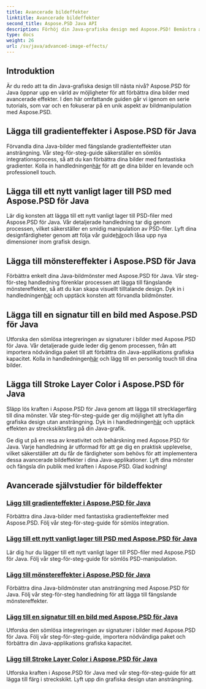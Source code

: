 ```yaml
---
title: Avancerade bildeffekter
linktitle: Avancerade bildeffekter
second_title: Aspose.PSD Java API
description: Förhöj din Java-grafiska design med Aspose.PSD! Bemästra avancerade bildeffekter sömlöst – från gradienter och mönster till signaturer och streck.
type: docs
weight: 26
url: /sv/java/advanced-image-effects/
---
```

## Introduktion
Är du redo att ta din Java-grafiska design till nästa nivå? Aspose.PSD för Java öppnar upp en värld av möjligheter för att förbättra dina bilder med avancerade effekter. I den här omfattande guiden går vi igenom en serie tutorials, som var och en fokuserar på en unik aspekt av bildmanipulation med Aspose.PSD.

## Lägga till gradienteffekter i Aspose.PSD för Java

 Förvandla dina Java-bilder med fängslande gradienteffekter utan ansträngning. Vår steg-för-steg-guide säkerställer en sömlös integrationsprocess, så att du kan förbättra dina bilder med fantastiska gradienter. Kolla in handledningen[här](./add-gradient-effects/) för att ge dina bilder en levande och professionell touch.

## Lägga till ett nytt vanligt lager till PSD med Aspose.PSD för Java

 Lär dig konsten att lägga till ett nytt vanligt lager till PSD-filer med Aspose.PSD för Java. Vår detaljerade handledning tar dig genom processen, vilket säkerställer en smidig manipulation av PSD-filer. Lyft dina designfärdigheter genom att följa vår guide[här](./add-new-regular-layer/)och låsa upp nya dimensioner inom grafisk design.

## Lägga till mönstereffekter i Aspose.PSD för Java

 Förbättra enkelt dina Java-bildmönster med Aspose.PSD för Java. Vår steg-för-steg handledning förenklar processen att lägga till fängslande mönstereffekter, så att du kan skapa visuellt tilltalande design. Dyk in i handledningen[här](./add-pattern-effects/) och upptäck konsten att förvandla bildmönster.

## Lägga till en signatur till en bild med Aspose.PSD för Java

 Utforska den sömlösa integreringen av signaturer i bilder med Aspose.PSD för Java. Vår detaljerade guide leder dig genom processen, från att importera nödvändiga paket till att förbättra din Java-applikations grafiska kapacitet. Kolla in handledningen[här](./add-signature-to-image/) och lägg till en personlig touch till dina bilder.

## Lägga till Stroke Layer Color i Aspose.PSD för Java

Släpp lös kraften i Aspose.PSD för Java genom att lägga till strecklagerfärg till dina mönster. Vår steg-för-steg-guide ger dig möjlighet att lyfta din grafiska design utan ansträngning. Dyk in i handledningen[här](./add-stroke-layer-color/) och upptäck effekten av streckskiktsfärg på din Java-grafik.

Ge dig ut på en resa av kreativitet och behärskning med Aspose.PSD för Java. Varje handledning är utformad för att ge dig en praktisk upplevelse, vilket säkerställer att du får de färdigheter som behövs för att implementera dessa avancerade bildeffekter i dina Java-applikationer. Lyft dina mönster och fängsla din publik med kraften i Aspose.PSD. Glad kodning!
## Avancerade självstudier för bildeffekter
### [Lägg till gradienteffekter i Aspose.PSD för Java](./add-gradient-effects/)
Förbättra dina Java-bilder med fantastiska gradienteffekter med Aspose.PSD. Följ vår steg-för-steg-guide för sömlös integration.
### [Lägg till ett nytt vanligt lager till PSD med Aspose.PSD för Java](./add-new-regular-layer/)
Lär dig hur du lägger till ett nytt vanligt lager till PSD-filer med Aspose.PSD för Java. Följ vår steg-för-steg-guide för sömlös PSD-manipulation.
### [Lägg till mönstereffekter i Aspose.PSD för Java](./add-pattern-effects/)
Förbättra dina Java-bildmönster utan ansträngning med Aspose.PSD för Java. Följ vår steg-för-steg handledning för att lägga till fängslande mönstereffekter.
### [Lägg till en signatur till en bild med Aspose.PSD för Java](./add-signature-to-image/)
Utforska den sömlösa integreringen av signaturer i bilder med Aspose.PSD för Java. Följ vår steg-för-steg-guide, importera nödvändiga paket och förbättra din Java-applikations grafiska kapacitet.
### [Lägg till Stroke Layer Color i Aspose.PSD för Java](./add-stroke-layer-color/)
Utforska kraften i Aspose.PSD för Java med vår steg-för-steg-guide för att lägga till färg i streckskikt. Lyft upp din grafiska design utan ansträngning.
